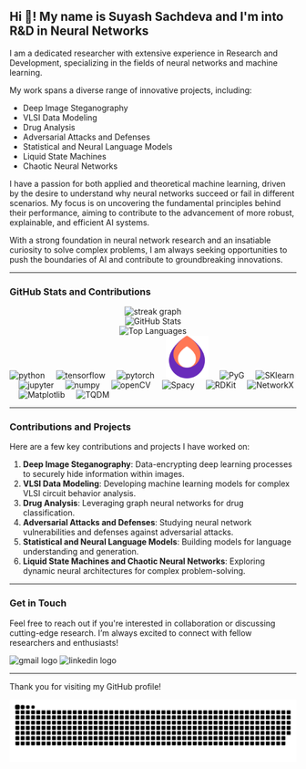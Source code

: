 <h2 align="left">Hi 👋! My name is Suyash Sachdeva and I'm into R&D in Neural Networks</h2>


I am a dedicated researcher with extensive experience in Research and Development, specializing in the fields of neural networks and machine learning.

My work spans a diverse range of innovative projects, including:

- Deep Image Steganography
- VLSI Data Modeling
- Drug Analysis
- Adversarial Attacks and Defenses
- Statistical and Neural Language Models
- Liquid State Machines
- Chaotic Neural Networks

I have a passion for both applied and theoretical machine learning, driven by the desire to understand why neural networks succeed or fail in different scenarios. My focus is on uncovering the fundamental principles behind their performance, aiming to contribute to the advancement of more robust, explainable, and efficient AI systems.

With a strong foundation in neural network research and an insatiable curiosity to solve complex problems, I am always seeking opportunities to push the boundaries of AI and contribute to groundbreaking innovations.

---

### GitHub Stats and Contributions

<div align="center">
  <img src="https://streak-stats.demolab.com?user=suyashsachdeva&locale=en&mode=daily&theme=dark&hide_border=false&border_radius=5&order=3" height="225" width="600" alt="streak graph" />
</div>

<div align="center">
  <img src="https://github-readme-stats.vercel.app/api?username=suyashsachdeva&hide=issues,stars&hide_title=true&hide_rank=false&show_icons=true&include_all_commits=true&count_private=true&disable_animations=false&theme=radical&locale=en&hide_border=false" height="225" width="600" alt="GitHub Stats" />
</div>

<div align="center">
  <img src="https://github-readme-stats.vercel.app/api/top-langs?username=suyashsachdeva&locale=en&hide_title=false&layout=compact&card_width=320&langs_count=4&theme=radical&hide_border=false" height="225" width="600" alt="Top Languages" />
</div>

<div align="left">
  <img src="https://cdn.jsdelivr.net/gh/devicons/devicon/icons/python/python-original.svg" height="75" alt="python"  />
  <img width="12" />
  <img src="https://cdn.jsdelivr.net/gh/devicons/devicon/icons/tensorflow/tensorflow-original.svg" height="75" alt="tensorflow"  />
  <img width="12" />
  <img src="https://cdn.jsdelivr.net/gh/devicons/devicon/icons/pytorch/pytorch-original.svg" height="75" alt="pytorch"  />
  <img width="12" />
  <img src="https://github.com/DiffEqML/diffeqml-media/blob/main/images/torchdyn_v2.png" height="75" alt="pytorchdyn"  />
  <img width="12" />  
  <img src="https://github.com/user-attachments/assets/517bd13f-b296-494f-a366-2dacfb7e0b8a" height="75" alt="PyG"  />
  <img width="12" />
  <img src="https://github.com/user-attachments/assets/f86cf081-e971-4ca9-bafc-33bb0253b270" height="75" alt="SKlearn"  />
  <img width="12" />
  <img src="https://cdn.jsdelivr.net/gh/devicons/devicon/icons/jupyter/jupyter-original.svg" height="75" alt="jupyter"  />
  <img width="12" />
  <img src="https://cdn.jsdelivr.net/gh/devicons/devicon/icons/numpy/numpy-original.svg" height="75" alt="numpy"  />
  <img width="12" />
  <img src="https://cdn.jsdelivr.net/gh/devicons/devicon/icons/opencv/opencv-original.svg" height="75" alt="openCV"  />
  <img width="12" />
  <img src="https://github.com/user-attachments/assets/5aa86970-4d84-4f4a-ad4e-726afb0c8156" height="75" alt="Spacy"  />
  <img width="12" />
  <img src="https://github.com/user-attachments/assets/cddbfb40-2f35-4eaa-a6bb-1f6288054dbf" height="75" alt="RDKit"  />
  <img width="12" />
  <img src="https://github.com/user-attachments/assets/f04b1eac-6813-40d0-bd16-a968ebae9095" height="75" alt="NetworkX"  />
  <img width="12" />
  <img src="https://github.com/user-attachments/assets/dee011df-0cef-43bc-8580-d4a399da7bd5" height="75" alt="Matplotlib"  />
  <img width="12" />
  <img src="https://github.com/user-attachments/assets/d3815b19-362b-40fe-bfe9-b7e7dfeec167" height="75" alt="TQDM"  />
</div>

---

### Contributions and Projects

Here are a few key contributions and projects I have worked on:

1. **Deep Image Steganography**: Data-encrypting deep learning processes to securely hide information within images.
2. **VLSI Data Modeling**: Developing machine learning models for complex VLSI circuit behavior analysis.
3. **Drug Analysis**: Leveraging graph neural networks for drug classification.
4. **Adversarial Attacks and Defenses**: Studying neural network vulnerabilities and defenses against adversarial attacks.
5. **Statistical and Neural Language Models**: Building models for language understanding and generation.
6. **Liquid State Machines and Chaotic Neural Networks**: Exploring dynamic neural architectures for complex problem-solving.

---

### Get in Touch

Feel free to reach out if you're interested in collaboration or discussing cutting-edge research. I’m always excited to connect with fellow researchers and enthusiasts!

<div align="left">
  <img src="https://img.shields.io/static/v1?message=Gmail&logo=gmail&label=&color=D14836&logoColor=white&labelColor=&style=for-the-badge" height="35" alt="gmail logo" href="suyashsachdeva2403@gmail.com" />
  <img src="https://img.shields.io/static/v1?message=LinkedIn&logo=linkedin&label=&color=0077B5&logoColor=white&labelColor=&style=for-the-badge" height="35" alt="linkedin logo", href="https://www.linkedin.com/in/suyash-sachdeva-3096b3202/"/>
</div>

---

Thank you for visiting my GitHub profile!

<img src="https://raw.githubusercontent.com/suyashsachdeva/suyashsachdeva/output/snake.svg" alt="Snake animation" />
